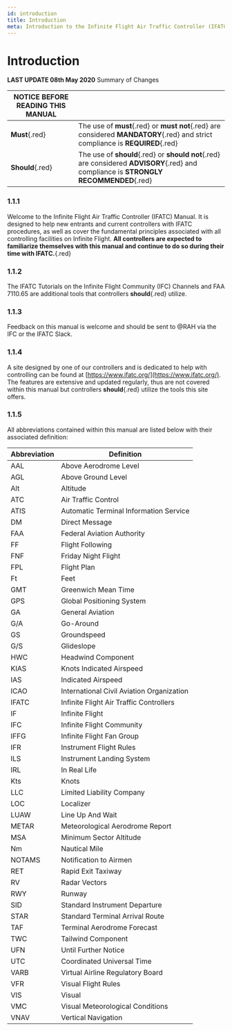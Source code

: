 ```yaml
---
id: introduction
title: Introduction
meta: Introduction to the Infinite Flight Air Traffic Controller (IFATC) Manual.
---
```


# Introduction



**LAST UPDATE		08th May 2020**		Summary of Changes



| **NOTICE BEFORE READING THIS MANUAL** |                                                              |
| ------------------------------------- | ------------------------------------------------------------ |
| **Must**{.red}                        | The use of **must**{.red} or **must not**{.red} are considered **MANDATORY**{.red} and strict compliance is **REQUIRED**{.red} |
| **Should**{.red}                      | The use of **should**{.red} or **should not**{.red} are considered **ADVISORY**{.red} and compliance is **STRONGLY RECOMMENDED**{.red} |



### 1.1.1

Welcome to the Infinite Flight Air Traffic Controller (IFATC) Manual. It is designed to help new entrants and current controllers with IFATC procedures, as well as cover the fundamental principles associated with all controlling facilities on Infinite Flight. **All controllers are expected to familiarize themselves with this manual and continue to do so during their time with IFATC.**{.red}



### 1.1.2   

The IFATC Tutorials on the Infinite Flight Community (IFC) Channels and FAA 7110.65 are additional tools that controllers **should**{.red} utilize.



### 1.1.3    

Feedback on this manual is welcome and should be sent to @RAH via the IFC or the IFATC Slack.



### 1.1.4    

A site designed by one of our controllers and is dedicated to help with controlling can be found at [https://www.ifatc.org/](https://www.ifatc.org/). The features are extensive and updated regularly, thus are not covered within this manual but controllers **should**{.red} utilize the tools this site offers.

 

### 1.1.5    

All abbreviations contained within this manual are listed below with their associated definition:

 

| **Abbreviation** | **Definition**                            |
| ---------------- | ----------------------------------------- |
| AAL              | Above Aerodrome Level                     |
| AGL              | Above Ground Level                        |
| Alt              | Altitude                                  |
| ATC              | Air Traffic Control                       |
| ATIS             | Automatic Terminal Information Service    |
| DM               | Direct Message                            |
| FAA              | Federal Aviation Authority                |
| FF               | Flight Following                          |
| FNF              | Friday Night Flight                       |
| FPL              | Flight Plan                               |
| Ft               | Feet                                      |
| GMT              | Greenwich Mean Time                       |
| GPS              | Global Positioning System                 |
| GA               | General Aviation                          |
| G/A              | Go-Around                                 |
| GS               | Groundspeed                               |
| G/S              | Glideslope                                |
| HWC              | Headwind Component                        |
| KIAS             | Knots Indicated Airspeed                  |
| IAS              | Indicated  Airspeed                       |
| ICAO             | International Civil Aviation Organization |
| IFATC            | Infinite Flight Air Traffic Controllers   |
| IF               | Infinite Flight                           |
| IFC              | Infinite Flight Community                 |
| IFFG             | Infinite Flight Fan Group                 |
| IFR              | Instrument Flight Rules                   |
| ILS              | Instrument Landing System                 |
| IRL              | In Real Life                              |
| Kts              | Knots                                     |
| LLC              | Limited Liability Company                 |
| LOC              | Localizer                                 |
| LUAW             | Line Up And Wait                          |
| METAR            | Meteorological Aerodrome Report           |
| MSA              | Minimum Sector Altitude                   |
| Nm               | Nautical Mile                             |
| NOTAMS           | Notification to Airmen                    |
| RET              | Rapid Exit Taxiway                        |
| RV               | Radar Vectors                             |
| RWY              | Runway                                    |
| SID              | Standard Instrument Departure             |
| STAR             | Standard Terminal Arrival Route           |
| TAF              | Terminal Aerodrome Forecast               |
| TWC              | Tailwind Component                        |
| UFN              | Until Further Notice                      |
| UTC              | Coordinated Universal Time                |
| VARB             | Virtual Airline Regulatory Board          |
| VFR              | Visual Flight Rules                       |
| VIS              | Visual                                    |
| VMC              | Visual Meteorological Conditions          |
| VNAV             | Vertical Navigation                       |